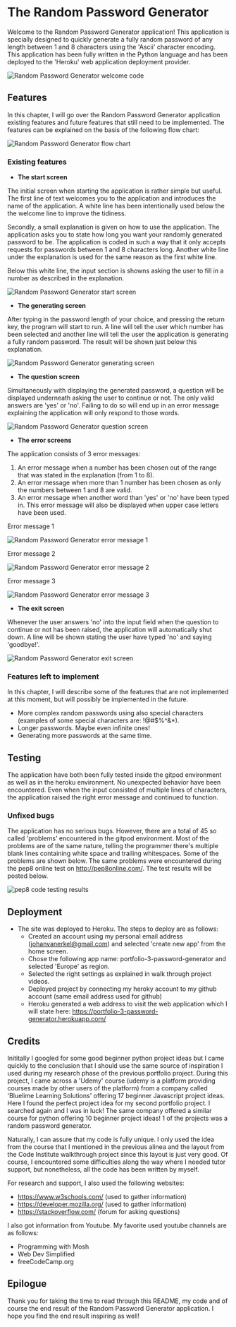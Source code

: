 # __The Random Password Generator__

Welcome to the Random Password Generator application! This application is specially designed to quickly generate a fully random password of any length between 1 and 8 characters using the 'Ascii' character encoding. This application has been fully written in the Python language and has been deployed to the 'Heroku' web application deployment provider. 

![Random Password Generator welcome code](IMG/python.welcome.png)


## __Features__

In this chapter, I will go over the Random Password Generator application existing features and future features that still need to be implemented. The features can be explained on the basis of the following flow chart:

![Random Password Generator flow chart](IMG/fllowchart.png)

### __Existing features__

- __The start screen__
  
The initial screen when starting the application is rather simple but useful. The first line of text welcomes you to the application and introduces the name of the application. A white line has been intentionally used below the the welcome line to improve the tidiness. 

Secondly, a small explanation is given on how to use the application. The application asks you to state how long you want your randomly generated password to be. The application is coded in such a way that it only accepts requests for passwords between 1 and 8 characters long. Another white line under the explanation is used for the same reason as the first white line.

Below this white line, the input section is showns asking the user to fill in a number as described in the explanation.

![Random Password Generator start screen](IMG/heroku.startscreen.png)

- __The generating screen__

After typing in the password length of your choice, and pressing the return key, the program will start to run. A line will tell the user which number has been selected and another line will tell the user the application is generating a fully random password. The result will be shown just below this explanation. 

![Random Password Generator generating screen](IMG/heroku.generatingscreen.png)

- __The question screen__

Simultaneously with displaying the generated password, a question will be displayed underneath asking the user to continue or not. The only valid answers are 'yes' or 'no'. Failing to do so will end up in an error message explaining the application will only respond to those words. 

  ![Random Password Generator question screen](IMG/heroku.questionscreen.png)

- __The error screens__

The application consists of 3 error messages:
  1. An error message when a number has been chosen out of the range that was stated in the explanation (from 1 to 8).
  2. An error message when more than 1 number has been chosen as only the numbers between 1 and 8 are valid.
  3. An error message when another word than 'yes' or 'no' have been typed in. This error message will also be displayed when    upper case letters have been used. 

Error message 1

  ![Random Password Generator error message 1](IMG/heroku.error1.png)

Error message 2

  ![Random Password Generator error message 2](IMG/heroku.error2.png)

Error message 3

  ![Random Password Generator error message 3](IMG/heroku.error3.png)

- __The exit screen__

Whenever the user answers 'no' into the input field when the question to continue or not has been raised, the application will automatically shut down. A line will be shown stating the user have typed 'no' and saying 'goodbye!'. 

![Random Password Generator exit screen](IMG/heroku.exitscreen.png)

### __Features left to implement__

In this chapter, I will describe some of the features that are not implemented at this moment, but will possibly be implemented in the future. 

  - More complex random passwords using also special characters (examples of some special characters are: !@#$%^&*).
  - Longer passwords. Maybe even infinite ones!
  - Generating more passwords at the same time.

## __Testing__

The application have both been fully tested inside the gitpod environment as well as in the heroku environment. No unexpected behavior have been encountered. Even when the input consisted of multiple lines of characters, the application raised the right error message and continued to function. 

### __Unfixed bugs__

 The application has no serious bugs. However, there are a total of 45 so called 'problems' encountered in the gitpod environment. Most of the problems are of the same nature, telling the programmer there's multiple blank lines containing white space and trailing whitespaces. Some of the problems are shown below. The same problems were encountered during the pep8 online test on http://pep8online.com/. The test results will be posted below.

 ![pep8 code testing results](IMG/pep8.codecheck.png)


## __Deployment__
- The site was deployed to Heroku. The steps to deploy are as follows:
  - Created an account using my personal email address (johanvanerkel@gmail.com) and selected 'create new app' from the home screen.
  - Chose the following app name: portfolio-3-password-generator and selected 'Europe' as region.
  - Selected the right settings as explained in walk through project videos.
  - Deployed project by connecting my heroky account to my github account (same email address used for github)
  - Heroku generated a web address to visit the web application which I will state here:
    https://portfolio-3-password-generator.herokuapp.com/


## __Credits__

Inititally I googled for some good beginner python project ideas but I came quickly to the conclusion that I should use the same source of inspiration I used during my research phase of the previous portfolio project. During this project, I came across a 'Udemy' course (udemy is a platform providing courses made by other users of the platform) from a company called 'Bluelime Learning Solutions' offering 17 beginner Javascript project ideas. Here I found the perfect project idea for my second portfolio project. I searched again and I was in luck! The same company offered a similar course for python offering 10 beginner project ideas! 1 of the projects was a random password generator.

Naturally, I can assure that my code is fully unique. I only used the idea from the course that I mentioned in the previous alinea and the layout from the Code Institute walkthrough project since this layout is just very good. Of course, I encountered some difficulties along the way where I needed tutor support, but nonetheless, all the code has been written by myself. 

For research and support, I also used the following websites:
- https://www.w3schools.com/ (used to gather information)
- https://developer.mozilla.org/ (used to gather information) 
- https://stackoverflow.com/ (forum for asking questions)

I also got information from Youtube. My favorite used youtube channels are as follows:
- Programming with Mosh
- Web Dev Simplified
- freeCodeCamp.org

## __Epilogue__

Thank you for taking the time to read through this README, my code and of course the end result of the Random Password Generator application. I hope you find the end result inspiring as well!